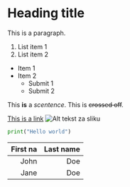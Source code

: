 # Heading title

This is a paragraph.

1. List item 1
2. List item 2

* Item 1
* Item 2
   * Submit 1
   * Submit 2

This **is** a *scentence*.
This is ~~crossed off~~.

[This is a link](https://google.com)
![Alt tekst za sliku](https://static.remove.bg/sample-gallery/graphics/bird-thumbnail.jpg)

```python
print("Hello world")
```

|First na | Last name |
|--------:|---------:|
|John|Doe|
|Jane|Doe|
